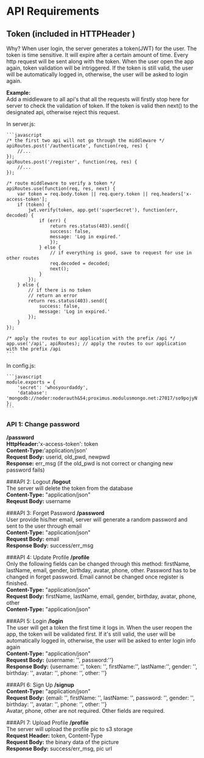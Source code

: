 

# API Requirements


## Token (included in HTTPHeader ) 
Why? When user login, the server generates a token(JWT) for the user. The token is time sensitive. It will expire after a certain amount of time. Every http request will be sent along with the token. When the user open the app again, token validation will be intriggered. If the token is still valid, the user will be automatically logged in, otherwise, the user will be asked to login again.   
 
__Example:__  
Add a middleware to all api's that all the requests will firstly stop here for server to check the validation of token. If the token is valid then next() to the designated api, otherwise reject this request.
  
In server.js:

	```javascript
	/* the first two api will not go through the middleware */
	apiRoutes.post('/authenticate', function(req, res) {
		//...
	});
	apiRoutes.post('/register', function(req, res) {
		//...
	});
	
	/* route middleware to verify a token */
	apiRoutes.use(function(req, res, next) {
		var token = req.body.token || req.query.token || req.headers['x-access-token'];
		if (token) {
    		jwt.verify(token, app.get('superSecret'), function(err, decoded) {
    			if (err) {
     	 			return res.status(403).send({
            		success: false,
            		message: 'Log in expired.'
        			});
      			} else {
        			// if everything is good, save to request for use in other routes
        			req.decoded = decoded;
        			next();
      			}
      		});
    	} else {
    		// if there is no token
    		// return an error
    		return res.status(403).send({
        		success: false,
        		message: 'Log in expired.'
    		});
    	}
    });
	
	/* apply the routes to our application with the prefix /api */
	app.use('/api', apiRoutes); // apply the routes to our application with the prefix /api
	```
	
In config.js:

	```javascript
	module.exports = {
    	'secret': 'whosyourdaddy',
    	'database': 'mongodb://noder:noderauth&54;proximus.modulusmongo.net:27017/so9pojyN'
	};
	```

### API 1: Change password
__/password__    
**HttpHeader:**'x-access-token': token   
**Content-Type:**'application/json'  
**Request Body:** userid, old_pwd, newpwd  
**Response:** err_msg (if the old_pwd is not correct or changing new password fails)

###API 2: Logout
__/logout__  
The server will delete the token from the database  
**Content-Type:** "application/json"  
**Reqeust Body:** username  


###API 3: Forget Password
__/password__  
User provide his/her email, server will generate a random password and sent to the user through email  
**Content-Type:** "application/json"  
**Request Body:** email  
**Response Body:** success/err_msg

###API 4: Update Profile
__/profile__  
Only the following fields can be changed through this method: firstName, lastName, email, gender, birthday, avatar, phone, other. Password has to be changed in forget password. Email cannot be changed once register is finished.  
**Content-Type:** "application/json"  
**Request Body:** firstName, lastName, email, gender, birthday, avatar, phone, other  
**Content-Type:** "application/json" 

###API 5: Login
__/login__  
The user will get a token the first time it logs in. When the user reopen the app, the token will be validated first. If it's still valid, the user will be automatically logged in, otherwise, the user will be asked to enter login info again  
**Content-Type:** "application/json"  
**Request Body:** {username: '', password:''}  
**Response Body:** {username: '', token: '', firstName:'', lastName:'', gender: '', birthday: '', avatar: '', phone: '', other: ''}


###API 6: Sign Up
__/signup__  
**Content-Type:** "application/json"  
**Request Body:** {email: '', firstName: '', lastName: '', password: '', gender: '', birthday: '', avatar: '', phone: '', other: ''}  
Avatar, phone, other are not required. Other fields are required.

###API 7: Upload Profile
__/profile__  
The server will upload the profile pic to s3 storage  
**Request Header:** token, Content-Type  
**Request Body:** the binary data of the picture  
**Response Body:** success/err_msg, pic url  

